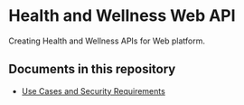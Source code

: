 Health and Wellness Web API
===========================

Creating Health and Wellness APIs for Web platform.

Documents in this repository
----------------------------

* [Use Cases and Security Requirements](http://http://arpita.github.io/WebHealthAPI/UseCases.html)


